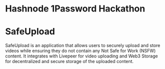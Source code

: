 # Hashnode 1Password Hackathon

# SafeUpload
SafeUpload is an application that allows users to securely upload and store videos while ensuring they do not contain any Not Safe for Work (NSFW) content. It integrates with Livepeer for video uploading and Web3 Storage for decentralized and secure storage of the uploaded content.
